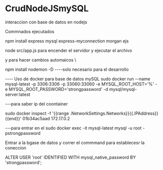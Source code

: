 # CrudNodeJSmySQL
interaccion con base de datos en nodejs

Commnados ejecutados 

npm install express mysql express-myconnection morgan ejs

node src/app.js para encender el servidor y ejecutar el archivo

y para hacer cambios automaicos \

npm install nodemon -D ----solo necesario para el desarrollo

---- Uso de docker para base de datos mySQL
sudo docker run --name mysql-latest  -p 3306:3306 -p 33060:33060  -e MYSQL_ROOT_HOST='%' -e MYSQL_ROOT_PASSWORD='strongpassword' -d mysql/mysql-server:latest

---para saber ip del coontainer

sudo  docker inspect -f '{{range .NetworkSettings.Networks}}{{.IPAddress}}{{end}}' 01b34ac5aad
172.17.0.2

---para entrar en el
sudo docker exec -it mysql-latest mysql -u root -pstrongpassword

Entrar a la bgase de datos y correr el commmand para establecesr la coneccion

 ALTER USER 'root' IDENTIFIED WITH mysql_native_password BY 'strongpassword';